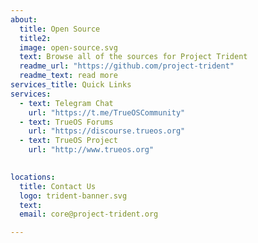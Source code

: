 ```yaml
---
about:
  title: Open Source
  title2: 
  image: open-source.svg
  text: Browse all of the sources for Project Trident
  readme_url: "https://github.com/project-trident"
  readme_text: read more
services_title: Quick Links  
services:
  - text: Telegram Chat
    url: "https://t.me/TrueOSCommunity"
  - text: TrueOS Forums
    url: "https://discourse.trueos.org"  
  - text: TrueOS Project
    url: "http://www.trueos.org"

 
locations:
  title: Contact Us
  logo: trident-banner.svg
  text: 
  email: core@project-trident.org

---
```

